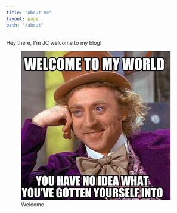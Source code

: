 ```yaml
---
title: "About me"
layout: page
path: "/about"
---
```


Hey there, I'm JC welcome to my blog!

<figure class="floatLeft">
	<img style="height: 400px;" src="./welcome-photo.jpg" alt="Welcome!">
	<figcaption>Welcome</figcaption>
</figure>

